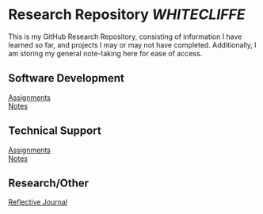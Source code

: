 # **Research Repository** *_WHITECLIFFE_*

This is my GitHub Research Repository, consisting of information I have learned so far, and projects I may or may not have completed. Additionally, I am storing my general note-taking here for ease of access.

## Software Development
[Assignments](./Software-Development/Assignments/) <br>
[Notes](./Software-Development/Notes/)


## Technical Support
[Assignments](./Technical-Support/Assignments/) <br>
[Notes](./Technical-Support/Notes/)

## Research/Other
[Reflective Journal](./Research/Reflective-Journal.md/) <br>
